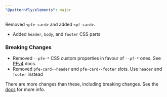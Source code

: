 ```yaml
---
"@patternfly/elements": major
---
```


Removed `<pfe-card>` and added `<pf-card>`.

- Added `header`, `body`, and `footer` CSS parts

### Breaking Changes

- Removed `--pfe-*` CSS custom properties in favour of `--pf-*` ones. See [PFv4][PFv4] docs.
- Removed `pfe-card--header` and `pfe-card--footer` slots. Use `header` and `footer` instead

There are more changes than these, including breaking changes. See the [docs][docs] for more info.

[docs]: https://patternflyelements.org/components/card/
[PFv4]: https://patternfly.org/v4/
